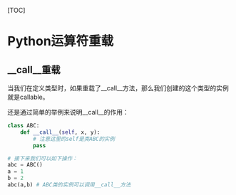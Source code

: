 [TOC]

# Python运算符重载

## \_\_call\_\_重载

当我们在定义类型时，如果重载了__call__方法，那么我们创建的这个类型的实例就是callable。

还是通过简单的举例来说明__call__的作用：

```python
class ABC:
    def __call__(self, x, y):
        # 注意这里的self是类ABC的实例
        pass

# 接下来我们可以如下操作：
abc = ABC()
a = 1
b = 2
abc(a,b) # ABC类的实例可以调用__call__方法
```
